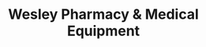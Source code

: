 ---
title: "Wesley Pharmacy & Medical Equipment"
url: /glenside/wesley-pharmacy-und-medical-equipment/
shop: Drogerie
---